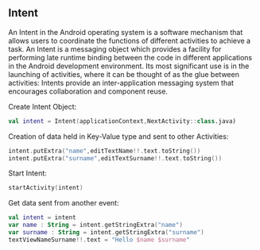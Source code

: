 ## Intent
An Intent in the Android operating system is a software mechanism that allows users to coordinate the functions of different activities to achieve a task. An Intent is a messaging object which provides a facility for performing late runtime binding between the code in different applications in the Android development environment. Its most significant use is in the launching of activities, where it can be thought of as the glue between activities: Intents provide an inter-application messaging system that encourages collaboration and component reuse.

Create Intent Object:
```kotlin
val intent = Intent(applicationContext,NextActivity::class.java)
```
Creation of data held in Key-Value type and sent to other Activities:
```kotlin
intent.putExtra("name",editTextName!!.text.toString())
intent.putExtra("surname",editTextSurname!!.text.toString())
```
Start Intent:
```kotlin
startActivity(intent)
```
Get data sent from another event:
```kotlin
val intent = intent
var name : String = intent.getStringExtra("name")
var surname : String = intent.getStringExtra("surname")
textViewNameSurname!!.text = "Hello $name $surname"
```
